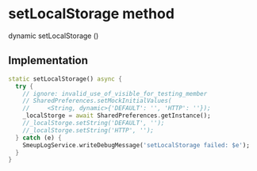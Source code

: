 


# setLocalStorage method








dynamic setLocalStorage
()








## Implementation

```dart
static setLocalStorage() async {
  try {
    // ignore: invalid_use_of_visible_for_testing_member
    // SharedPreferences.setMockInitialValues(
    //     <String, dynamic>{'DEFAULT': '', 'HTTP': ''});
    _localStorge = await SharedPreferences.getInstance();
    //_localStorge.setString('DEFAULT', '');
    //_localStorge.setString('HTTP', '');
  } catch (e) {
    SmeupLogService.writeDebugMessage('setLocalStorage failed: $e');
  }
}
```







